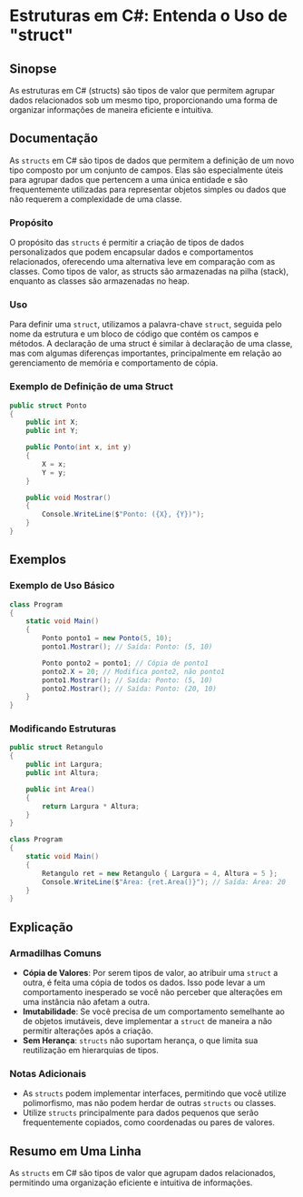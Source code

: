 <!--
Meta Description: # Estruturas em C#: Entenda o Uso de "struct" ## Sinopse As estruturas em C# (structs) são tipos de valor que permitem agrupar dados relacionados sob ...
Meta Keywords: uma, que, struct, structs, dados
-->

# Estruturas em C#: Entenda o Uso de "struct"

## Sinopse
As estruturas em C# (structs) são tipos de valor que permitem agrupar dados relacionados sob um mesmo tipo, proporcionando uma forma de organizar informações de maneira eficiente e intuitiva.

## Documentação
As `structs` em C# são tipos de dados que permitem a definição de um novo tipo composto por um conjunto de campos. Elas são especialmente úteis para agrupar dados que pertencem a uma única entidade e são frequentemente utilizadas para representar objetos simples ou dados que não requerem a complexidade de uma classe.

### Propósito
O propósito das `structs` é permitir a criação de tipos de dados personalizados que podem encapsular dados e comportamentos relacionados, oferecendo uma alternativa leve em comparação com as classes. Como tipos de valor, as structs são armazenadas na pilha (stack), enquanto as classes são armazenadas no heap.

### Uso
Para definir uma `struct`, utilizamos a palavra-chave `struct`, seguida pelo nome da estrutura e um bloco de código que contém os campos e métodos. A declaração de uma struct é similar à declaração de uma classe, mas com algumas diferenças importantes, principalmente em relação ao gerenciamento de memória e comportamento de cópia.

### Exemplo de Definição de uma Struct
```csharp
public struct Ponto
{
    public int X;
    public int Y;

    public Ponto(int x, int y)
    {
        X = x;
        Y = y;
    }

    public void Mostrar()
    {
        Console.WriteLine($"Ponto: ({X}, {Y})");
    }
}
```

## Exemplos
### Exemplo de Uso Básico
```csharp
class Program
{
    static void Main()
    {
        Ponto ponto1 = new Ponto(5, 10);
        ponto1.Mostrar(); // Saída: Ponto: (5, 10)

        Ponto ponto2 = ponto1; // Cópia de ponto1
        ponto2.X = 20; // Modifica ponto2, não ponto1
        ponto1.Mostrar(); // Saída: Ponto: (5, 10)
        ponto2.Mostrar(); // Saída: Ponto: (20, 10)
    }
}
```

### Modificando Estruturas
```csharp
public struct Retangulo
{
    public int Largura;
    public int Altura;

    public int Area()
    {
        return Largura * Altura;
    }
}

class Program
{
    static void Main()
    {
        Retangulo ret = new Retangulo { Largura = 4, Altura = 5 };
        Console.WriteLine($"Área: {ret.Area()}"); // Saída: Área: 20
    }
}
```

## Explicação
### Armadilhas Comuns
- **Cópia de Valores**: Por serem tipos de valor, ao atribuir uma `struct` a outra, é feita uma cópia de todos os dados. Isso pode levar a um comportamento inesperado se você não perceber que alterações em uma instância não afetam a outra.
- **Imutabilidade**: Se você precisa de um comportamento semelhante ao de objetos imutáveis, deve implementar a `struct` de maneira a não permitir alterações após a criação.
- **Sem Herança**: `structs` não suportam herança, o que limita sua reutilização em hierarquias de tipos.

### Notas Adicionais
- As `structs` podem implementar interfaces, permitindo que você utilize polimorfismo, mas não podem herdar de outras `structs` ou classes.
- Utilize `structs` principalmente para dados pequenos que serão frequentemente copiados, como coordenadas ou pares de valores.

## Resumo em Uma Linha
As `structs` em C# são tipos de valor que agrupam dados relacionados, permitindo uma organização eficiente e intuitiva de informações.